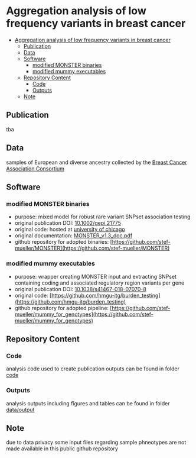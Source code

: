 # Aggregation analysis of low frequency variants in breast cancer

- [Aggregation analysis of low frequency variants in breast cancer](#aggregation-analysis-of-low-frequency-variants-in-breast-cancer)
  - [Publication](#publication)   
  - [Data](#data)
  - [Software](#software)
    - [modified MONSTER binaries](#modified-monster-binaries)
    - [modified mummy executables](#modified-mummy-executables)
  - [Repository Content](#repository-content)
    - [Code](#code)
    - [Outputs](#outputs)
  - [Note](#note)

## Publication
tba

## Data
samples of European and diverse ancestry collected by the [Breast Cancer Association Consortium](http://bcac.ccge.medschl.cam.ac.uk/)

## Software
###  modified MONSTER binaries
- purpose: mixed model for robust rare variant SNPset association testing
- original publication DOI: [10.1002/gepi.21775](https://doi.org/10.1002/gepi.21775)
- original code: hosted at [university of chicago](https://www.stat.uchicago.edu/~mcpeek/software/index.html)       
- original documentation: [MONSTER_v1.3_doc.pdf](https://www.stat.uchicago.edu/~mcpeek/software/MONSTER/MONSTER_v1.3_doc.pdf)   
- github repository for adopted binaries: [https://github.com/stef-mueller/MONSTER](https://github.com/stef-mueller/MONSTER)   

### modified mummy executables
- purpose: wrapper creating MONSTER input and extracting SNPset containing coding and associated regulatory region variants per gene
- original publication DOI: [10.1038/s41467-018-07070-8](https://doi.org/10.1038/s41467-018-07070-8)   
- original code: [https://github.com/hmgu-itg/burden_testing](https://github.com/hmgu-itg/burden_testing)   
- github repository for adopted pipeline: [https://github.com/stef-mueller/mummy_for_genotypes](https://github.com/stef-mueller/mummy_for_genotypes)   


## Repository Content
### Code 
analysis code used to create publication outputs can be found in folder [code](code)

### Outputs
analysis outputs including figures and tables can be found in folder [data/output](data/output)

## Note
due to data privacy some input files regarding sample phneotypes are not made available in this public github repository
